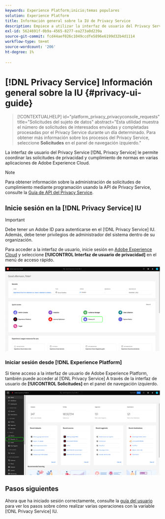 ```yaml
---
keywords: Experience Platform;inicio;temas populares
solution: Experience Platform
title: Información general sobre la IU de Privacy Service
description: Empiece a utilizar la interfaz de usuario del Privacy Service para coordinar y supervisar las solicitudes de privacidad en varias aplicaciones del Experience Cloud.
exl-id: 5624691f-0b9a-4565-8277-ea273a0d239a
source-git-commit: fcd44aef026c1049ccdfe5896e6199d32b4d1114
workflow-type: tm+mt
source-wordcount: '206'
ht-degree: 1%

---
```


# [!DNL Privacy Service] Información general sobre la IU {#privacy-ui-guide}

>[!CONTEXTUALHELP]
>id="platform_privacy_privacyconsole_requests"
>title="Solicitudes del sujeto de datos"
>abstract="Esta utilidad muestra el número de solicitudes de interesados enviadas y completadas procesadas por el Privacy Service durante un día determinado. Para obtener más información sobre los procesos del Privacy Service, seleccione **Solicitudes** en el panel de navegación izquierdo."

La interfaz de usuario del Privacy Service [!DNL Privacy Service] le permite coordinar las solicitudes de privacidad y cumplimiento de normas en varias aplicaciones de Adobe Experience Cloud.

>[!NOTE]
>
>Para obtener información sobre la administración de solicitudes de cumplimiento mediante programación usando la API de Privacy Service, consulte la [Guía de API del Privacy Service](../api/overview.md).

## Inicie sesión en la [!DNL Privacy Service] IU

>[!IMPORTANT]
>
>Debe tener un Adobe ID para autenticarse en el [!DNL Privacy Service] IU. Además, debe tener privilegios de administrador del sistema dentro de su organización.

Para acceder a la interfaz de usuario, inicie sesión en [Adobe Experience Cloud](https://experience.adobe.com/) y seleccione **[!UICONTROL Interfaz de usuario de privacidad]** en el menú de acceso rápido.

![](../images/ui-overview/quick-access.png)

### Iniciar sesión desde [!DNL Experience Platform]

Si tiene acceso a la interfaz de usuario de Adobe Experience Platform, también puede acceder al [!DNL Privacy Service] A través de la interfaz de usuario de **[!UICONTROL Solicitudes]** en el panel de navegación izquierdo.

![](../images/ui-overview/platform.png)

## Pasos siguientes

Ahora que ha iniciado sesión correctamente, consulte la [guía del usuario](user-guide.md) para ver los pasos sobre cómo realizar varias operaciones con la variable [!DNL Privacy Service] IU.
